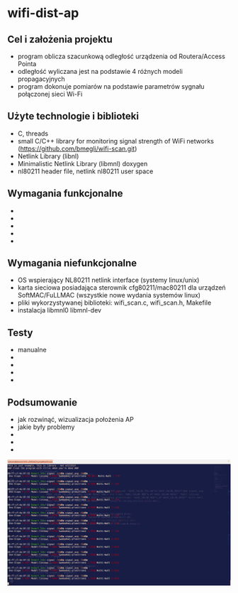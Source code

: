 # wifi-dist-ap

## Cel i założenia projektu
* program oblicza szacunkową odległość urządzenia od Routera/Access Pointa
* odległość wyliczana jest na podstawie 4 różnych modeli propagacyjnych
* program dokonuje pomiarów na podstawie parametrów sygnału połączonej sieci Wi-Fi

## Użyte technologie i biblioteki
* C, threads
* small C/C++ library for monitoring signal strength of WiFi networks (https://github.com/bmegli/wifi-scan.git)
* Netlink Library (libnl)
* Minimalistic Netlink Library (libmnl) doxygen
* nl80211 header file, netlink nl80211 user space

## Wymagania funkcjonalne
* 
*
*
*
*

## Wymagania niefunkcjonalne
* OS wspierający NL80211 netlink interface (systemy linux/unix)
* karta sieciowa posiadająca sterownik cfg80211/mac80211 dla urządzeń SoftMAC/FuLLMAC (wszystkie nowe wydania systemów linux)
* pliki wykorzystywanej biblioteki: wifi_scan.c, wifi_scan.h, Makefile
* instalacja libmnl0 libmnl-dev

## Testy
* manualne
*
*
*
*

## Podsumowanie
* jak rozwinąć, wizualizacja położenia AP
* jakie były problemy
*
*
*

![wifi-dist-work](https://github.com/pieczon/wifi-dist/blob/master/Zrzut%20ekranu%20z%202018-05-25%2001-13-48.png)
